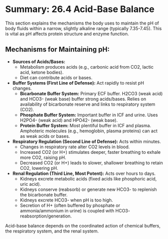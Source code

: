 # Summary: 26.4 Acid-Base Balance

This section explains the mechanisms the body uses to maintain the pH of body fluids within a narrow, slightly alkaline range (typically 7.35-7.45). This is vital as pH affects protein structure and enzyme function.

## Mechanisms for Maintaining pH:

*   **Sources of Acids/Bases:**
    *   Metabolism produces acids (e.g., carbonic acid from CO2, lactic acid, ketone bodies).
    *   Diet can contribute acids or bases.
*   **Buffer Systems (First Line of Defense):** Act rapidly to resist pH changes.
    *   **Bicarbonate Buffer System:** Primary ECF buffer. H2CO3 (weak acid) and HCO3- (weak base) buffer strong acids/bases. Relies on availability of bicarbonate reserve and links to respiratory system (CO2).
    *   **Phosphate Buffer System:** Important buffer in ICF and urine. Uses H2PO4- (weak acid) and HPO42- (weak base).
    *   **Protein Buffer System:** Most plentiful buffer in ICF and plasma. Amphoteric molecules (e.g., hemoglobin, plasma proteins) can act as weak acids or bases.
*   **Respiratory Regulation (Second Line of Defense):** Acts within minutes.
    *   Changes in respiratory rate alter CO2 levels in blood.
    *   Increased CO2 (or H+) stimulates deeper, faster breathing to exhale more CO2, raising pH.
    *   Decreased CO2 (or H+) leads to slower, shallower breathing to retain CO2, lowering pH.
*   **Renal Regulation (Third Line, Most Potent):** Acts over hours to days.
    *   Kidneys excrete metabolic acids (fixed acids like phosphoric acid, uric acid).
    *   Kidneys conserve (reabsorb) or generate new HCO3- to replenish the bicarbonate buffer.
    *   Kidneys excrete HCO3- when pH is too high.
    *   Secretion of H+ (often buffered by phosphate or ammonia/ammonium in urine) is coupled with HCO3- reabsorption/generation.

Acid-base balance depends on the coordinated action of chemical buffers, the respiratory system, and the renal system.
